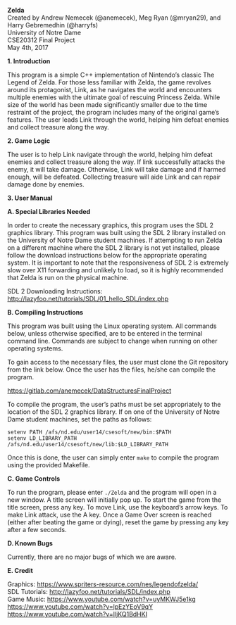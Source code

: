 **Zelda**   
Created by Andrew Nemecek (@anemecek), Meg Ryan (@mryan29), and Harry Gebremedhin (@harryfs)   
University of Notre Dame    
CSE20312 Final Project    
May 4th, 2017    

**1.	Introduction**

This program is a simple C++ implementation of Nintendo’s classic The Legend of Zelda. For those less 
familiar with Zelda, the game revolves around its protagonist, Link, as he navigates the world 
and encounters multiple enemies with the ultimate goal of rescuing Princess Zelda. While size of the 
world has been made significantly smaller due to the time restraint of the project, the program 
includes many of the original game’s features. The user leads Link through the world, helping him 
defeat enemies and collect treasure along the way.


**2.	Game Logic**

The user is to help Link navigate through the world, helping him defeat enemies and collect treasure 
along the way. If link successfully attacks the enemy, it will take damage. Otherwise, Link will take 
damage and if harmed enough, will be defeated. Collecting treasure will aide Link and can repair 
damage done by enemies.


**3.	User Manual**

**A.	Special Libraries Needed**

In order to create the necessary graphics, this program uses the SDL 2 graphics library. This 
program was built using the SDL 2 library installed on the University of Notre Dame student 
machines.  If attempting to run Zelda on a different machine where the SDL 2 library is not yet 
installed, please follow the download instructions below for the appropriate operating system. It 
is important to note that the responsiveness of SDL 2 is extremely slow over X11 forwarding and 
unlikely to load, so it is highly recommended that Zelda is run on the physical machine.

SDL 2 Downloading Instructions: http://lazyfoo.net/tutorials/SDL/01_hello_SDL/index.php

**B.	Compiling Instructions**

This program was built using the Linux operating system. All commands below, unless otherwise 
specified, are to be entered in the terminal command line. Commands are subject to change when 
running on other operating systems. 

To gain access to the necessary files, the user must clone the Git repository from the link below. 
Once the user has the files, he/she can compile the program.

https://gitlab.com/anemecek/DataStructuresFinalProject

To compile the program, the user’s paths must be set appropriately to the location of the SDL 2 
graphics library. If on one of the University of Notre Dame student machines, set the paths as follows:
```
setenv PATH /afs/nd.edu/user14/csesoft/new/bin:$PATH
setenv LD_LIBRARY_PATH /afs/nd.edu/user14/csesoft/new/lib:$LD_LIBRARY_PATH
```
Once this is done, the user can simply enter `make` to compile the program using the 
provided Makefile.

**C.	Game Controls**

To run the program, please enter `./Zelda` and the program will open in a new 
window.  A title screen will initially pop up. To start the game from the title screen, press 
any key.  To move Link, use the keyboard’s arrow keys. To make Link attack, use the A key. Once a 
Game Over screen is reached (either after beating the game or dying), reset the game by 
pressing any key after a few seconds.

**D.	Known Bugs**

Currently, there are no major bugs of which we are aware. 

**E.	Credit**

Graphics:		https://www.spriters-resource.com/nes/legendofzelda/   
SDL Tutorials:	http://lazyfoo.net/tutorials/SDL/index.php    
Game Music:		https://www.youtube.com/watch?v=uyMKWJ5e1kg     
			    https://www.youtube.com/watch?v=lpEzYEoV9qY     
		    	https://www.youtube.com/watch?v=IljKQ1BdHKI     
						

